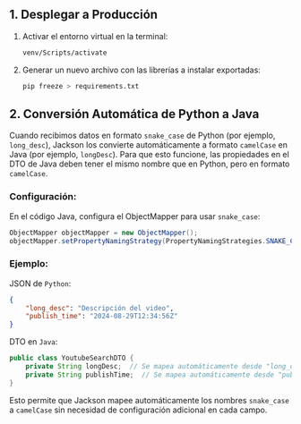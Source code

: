 
## 1. Desplegar a Producción

1. Activar el entorno virtual en la terminal:
   ```bash
   venv/Scripts/activate
   ```

2. Generar un nuevo archivo con las librerías a instalar exportadas:
   ```bash
   pip freeze > requirements.txt
   ```

## 2. Conversión Automática de Python a Java

Cuando recibimos datos en formato `snake_case` de Python (por ejemplo, `long_desc`), Jackson los convierte automáticamente a formato `camelCase` en Java (por ejemplo, `longDesc`). Para que esto funcione, las propiedades en el DTO de Java deben tener el mismo nombre que en Python, pero en formato `camelCase`.

### Configuración:

En el código Java, configura el ObjectMapper para usar `snake_case`:

```java
ObjectMapper objectMapper = new ObjectMapper();
objectMapper.setPropertyNamingStrategy(PropertyNamingStrategies.SNAKE_CASE);
```

### Ejemplo:

JSON de `Python`:

```json
{
    "long_desc": "Descripción del video",
    "publish_time": "2024-08-29T12:34:56Z"
}
```

DTO en `Java`:

```java
public class YoutubeSearchDTO {
    private String longDesc;  // Se mapea automáticamente desde "long_desc"
    private String publishTime;  // Se mapea automáticamente desde "publish_time"
}
```

Esto permite que Jackson mapee automáticamente los nombres `snake_case` a `camelCase` sin necesidad de configuración adicional en cada campo.
